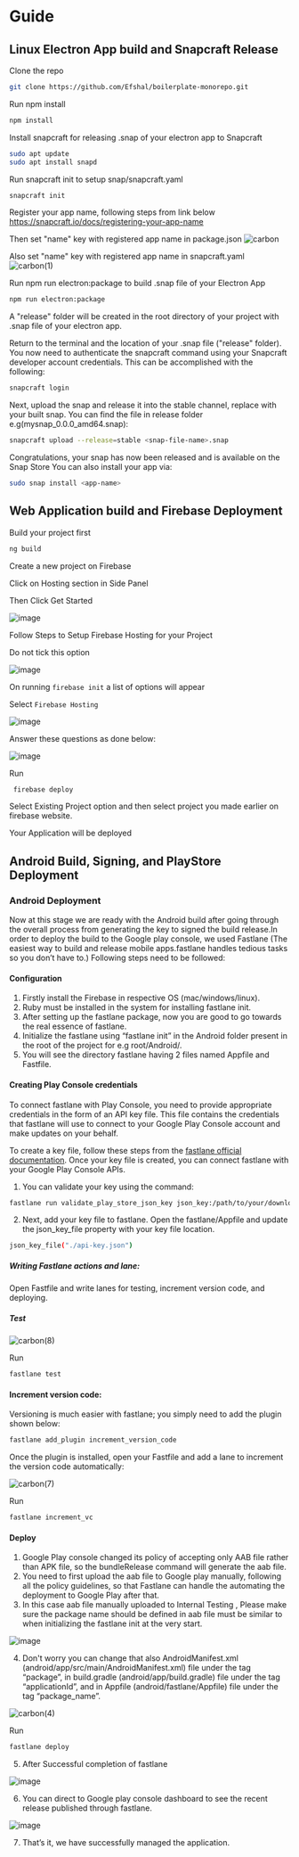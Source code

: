 # Guide

## Linux Electron App build and Snapcraft Release

Clone the repo 

```bash
git clone https://github.com/Efshal/boilerplate-monorepo.git
```

Run npm install

```bash
npm install
```

Install snapcraft for releasing .snap of your electron app to Snapcraft

```bash
sudo apt update
sudo apt install snapd
```

Run snapcraft init to setup snap/snapcraft.yaml

```bash
snapcraft init
```

Register your app name, following steps from link below
https://snapcraft.io/docs/registering-your-app-name


Then set "name" key with registered app name in package.json
![carbon](https://user-images.githubusercontent.com/42158443/147568704-6ee479c1-6999-4445-99b8-82f2a8866228.png)


Also set "name" key with registered app name in snapcraft.yaml
![carbon(1)](https://user-images.githubusercontent.com/42158443/147569091-5fbf1fbe-3c7b-4b3d-9404-0c5ad288b320.png)


Run npm run electron:package to build .snap file of your Electron App

```bash
npm run electron:package
```
A "release" folder will be created in the root directory of your project with .snap file of your electron app. 

Return to the terminal and the location of your .snap file ("release" folder). You now need to authenticate the snapcraft command using your Snapcraft developer account credentials. This can be accomplished with the following:

```bash
snapcraft login
```

Next, upload the snap and release it into the stable channel, replace <snap-file-name> with your built snap. You can find the file in release folder
e.g(mysnap_0.0.0_amd64.snap):
  
```bash
snapcraft upload --release=stable <snap-file-name>.snap
```
  
Congratulations, your snap has now been released and is available on the Snap Store
You can also install your app via:

```bash
sudo snap install <app-name>
```




  
## Web Application build and Firebase Deployment

Build your project first

```bash
ng build
```
 
 
Create a new project on Firebase

Click on Hosting section in Side Panel

Then Click Get Started
  
![image](https://user-images.githubusercontent.com/42158443/147596048-993d7c5c-959d-4af2-8d18-0eaa2389fa5b.png)

Follow Steps to Setup Firebase Hosting for your Project
  
Do not tick this option

![image](https://user-images.githubusercontent.com/42158443/147596223-291386d3-51d3-4865-8b6e-1f474ee30023.png)

On running `firebase init` a list of options will appear

Select `Firebase Hosting`

![image](https://user-images.githubusercontent.com/42158443/147598089-c60fa81c-57b8-4f22-b88d-5adcbade02be.png)


Answer these questions as done below:

![image](https://user-images.githubusercontent.com/42158443/147604151-9acdd36f-9544-4af5-931c-3962042f676f.png)


Run
 ```bash
  firebase deploy
 ```
Select Existing Project option and then select project you made earlier on firebase website.
  
Your Application will be deployed
  
    
## Android Build, Signing, and PlayStore Deployment

### Android Deployment

Now at this stage we are ready with the Android build after going through the overall process from generating the key to signed the build release.In order to deploy the build to the Google play console, we used Fastlane (The easiest way to build and release mobile apps.fastlane handles tedious tasks so you don’t have to.)
Following steps need to be followed:


#### Configuration

1. Firstly install the Firebase in respective OS (mac/windows/linux).
2. Ruby must be installed in the system for installing fastlane init.
3. After setting up the fastlane package, now you are good to go towards the real essence of fastlane.
4. Initialize the fastlane using “fastlane init” in the Android folder present in the root of the project for e.g root/Android/.
5. You will see the directory fastlane having 2 files named Appfile and Fastfile.
  
#### Creating Play Console credentials

To connect fastlane with Play Console, you need to provide appropriate credentials in the form of an API key file. This file contains the credentials that fastlane will use to connect to your Google Play Console account and make updates on your behalf.

To create a key file, follow these steps from the [fastlane official documentation](https://docs.fastlane.tools/getting-started/android/setup/#collect-your-google-credentials). Once your key file is created, you can connect fastlane with your Google Play Console APIs.

1. You can validate your key using the command:
```bash
fastlane run validate_play_store_json_key json_key:/path/to/your/downloaded/file.json
```
  
2. Next, add your key file to fastlane. Open the fastlane/Appfile and update the json_key_file property with your key file location.
```bash
json_key_file("./api-key.json")
```
  
##### Writing Fastlane actions and lane:

Open Fastfile and write lanes for testing, increment version code, and deploying.

##### Test
![carbon(8)](https://user-images.githubusercontent.com/42158443/147602400-a548b75e-80e3-4bb4-8b77-76128c9938f8.png)


Run 
```bash
fastlane test
```

#### Increment version code:

Versioning is much easier with fastlane; you simply need to add the plugin shown below:

```bash
fastlane add_plugin increment_version_code
```
  
Once the plugin is installed, open your Fastfile and add a lane to increment the version code automatically:
  
![carbon(7)](https://user-images.githubusercontent.com/42158443/147602359-1af4ee28-0568-4b53-a83b-cf329a04e51b.png)

  
Run 
```bash
fastlane increment_vc
  ```
  
#### Deploy
1. Google Play console changed its policy of accepting only AAB file rather than APK file, so the bundleRelease command will generate the aab file.
2. You need to first upload the aab file to Google play manually, following all the policy guidelines, so that Fastlane can handle the automating the deployment to Google Play after that.
3. In this case aab file manually uploaded to Internal Testing , Please make sure the package name should be defined in aab file must be similar to when initializing the fastlane init at the very start.

![image](https://user-images.githubusercontent.com/42158443/147601759-d11400b5-c44e-431d-8fcc-aad573f6c746.png)

  
4. Don't worry you can change that also AndroidManifest.xml (android/app/src/main/AndroidManifest.xml) file under the tag “package”, in build.gradle (android/app/build.gradle) file under the tag “applicationId”, and in Appfile (android/fastlane/Appfile) file under the tag “package_name”.

![carbon(4)](https://user-images.githubusercontent.com/42158443/147601638-aaf61ae3-0224-483f-b405-3dea88b13687.png)


Run 
```bash
fastlane deploy
```
  
5. After Successful completion of fastlane

![image](https://user-images.githubusercontent.com/42158443/147601206-3b63e1bb-e782-408c-8793-03b79d1cb354.png)


6. You can direct to Google play console dashboard to see the recent release published through fastlane.
  
![image](https://user-images.githubusercontent.com/42158443/147601263-e8ad1539-7520-4026-8161-2b61d6bc8d45.png)


7. That’s it, we have successfully managed the application.

 
